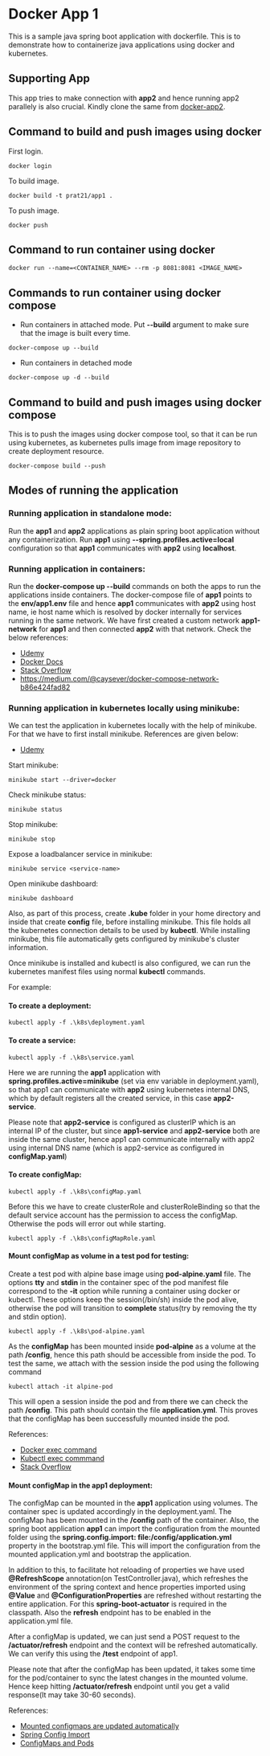 # Docker App 1
This is a sample java spring boot application with dockerfile. This is to demonstrate how to containerize java applications using docker and kubernetes.

## Supporting App
This app tries to make connection with **app2** and hence running app2 parallely is also crucial.
Kindly clone the same from
[docker-app2](https://github.com/prat21/docker-app2).

## Command to build and push images using docker
First login.
```
docker login
```
To build image.
```
docker build -t prat21/app1 .
```
To push image.
```
docker push
```

## Command to run container using docker
```
docker run --name=<CONTAINER_NAME> --rm -p 8081:8081 <IMAGE_NAME>
```

## Commands to run container using docker compose
* Run containers in attached mode. Put **--build** argument to make sure that the image is built every time.
```
docker-compose up --build
```
* Run containers in detached mode
```
docker-compose up -d --build
```

## Command to build and push images using docker compose
This is to push the images using docker compose tool, so that it can be run using kubernetes, as kubernetes pulls image from image repository to create deployment resource.
```
docker-compose build --push
```

## Modes of running the application
### Running application in standalone mode:
Run the **app1** and **app2** applications as plain spring boot application without any containerization. Run **app1** using **--spring.profiles.active=local** configuration so that **app1** communicates with **app2** using **localhost**.

### Running application in containers:
Run the **docker-compose up --build** commands on both the apps to run the applications inside containers. 
The docker-compose file of **app1** points to the **env/app1.env** file and hence **app1** communicates with **app2** using host name, 
ie host name which is resolved by docker internally for services running in the same network. 
We have first created a custom network **app1-network** for **app1** and then connected **app2** with that network. 
Check the below references:
* [Udemy](https://www.udemy.com/course/docker-kubernetes-the-practical-guide/learn/lecture/22166972#overview)
* [Docker Docs](https://docs.docker.com/compose/how-tos/networking/)
* [Stack Overflow](https://stackoverflow.com/questions/38088279/communication-between-multiple-docker-compose-projects)
* https://medium.com/@caysever/docker-compose-network-b86e424fad82

### Running application in kubernetes locally using minikube:
We can test the application in kubernetes locally with the help of minikube. For that we have to first install minikube. References are given below:
* [Udemy](https://www.udemy.com/course/docker-kubernetes-the-practical-guide/learn/lecture/22627611#overview)

Start minikube:
```
minikube start --driver=docker
```
Check minikube status:
```
minikube status
```
Stop minikube:
```
minikube stop
```
Expose a loadbalancer service in minikube:
```
minikube service <service-name>
```
Open minikube dashboard:
```
minikube dashboard
```
Also, as part of this process, create **.kube** folder in your home directory and inside that create **config** file, before installing minikube. This file holds all the kubernetes connection details to be used by **kubectl**.
While installing minikube, this file automatically gets configured by minikube's cluster information.

Once minikube is installed and kubectl is also configured, we can run the kubernetes manifest files using normal **kubectl** commands.

For example:

#### To create a deployment:
```
kubectl apply -f .\k8s\deployment.yaml
```
#### To create a service:
```
kubectl apply -f .\k8s\service.yaml
```
Here we are running the **app1** application with **spring.profiles.active=minikube** (set via env variable in deployment.yaml), so that app1 can communicate with **app2** using kubernetes internal DNS, which by default registers all the created service, in this case **app2-service**.

Please note that **app2-service** is configured as clusterIP which is an internal IP of the cluster, but since **app1-service** and **app2-service** both are inside the same cluster, hence app1 can communicate internally with app2 using internal DNS name (which is app2-service as configured in **configMap.yaml**)

#### To create configMap:
```
kubectl apply -f .\k8s\configMap.yaml
```
Before this we have to create clusterRole and clusterRoleBinding so that the default service account has the permission to access the configMap. Otherwise the pods will error out while starting.
```
kubectl apply -f .\k8s\configMapRole.yaml
```
#### Mount configMap as volume in a test pod for testing:
Create a test pod with alpine base image using **pod-alpine.yaml** file. The options **tty** and **stdin** in the container spec of the pod manifest file correspond to the **-it** option while running a container using docker or kubectl.
These options keep the session(/bin/sh) inside the pod alive, otherwise the pod will transition to **complete** status(try by removing the tty and stdin option).
```
kubectl apply -f .\k8s\pod-alpine.yaml
```
As the **configMap** has been mounted inside **pod-alpine** as a volume at the path **/config**, hence this path should be accessible from inside the pod.
To test the same, we attach with the session inside the pod using the following command
```
kubectl attach -it alpine-pod
```
This will open a session inside the pod and from there we can check the path **/config**.
This path should contain the file **application.yml**. This proves that the configMap has been successfully mounted inside the pod.

References:
* [Docker exec command](https://docs.docker.com/reference/cli/docker/container/exec/)
* [Kubectl exec commmand](https://kubernetes.io/docs/tasks/debug/debug-application/get-shell-running-container/)
* [Stack Overflow](https://stackoverflow.com/questions/59965032/docker-run-with-interactive-and-tty-flag)

#### Mount configMap in the app1 deployment:
The configMap can be mounted in the **app1** application using volumes.
The container spec is updated accordingly in the deployment.yaml. The configMap has been mounted in the **/config** path of the container.
Also, the spring boot application **app1** can import the configuration from the mounted folder using the **spring.config.import: file:/config/application.yml** property in the bootstrap.yml file.
This will import the configuration from the mounted application.yml and bootstrap the application.

In addition to this, to facilitate hot reloading of properties we have used **@RefreshScope** annotation(on TestController.java), which refreshes the environment of the spring context and hence properties imported using **@Value** and **@ConfigurationProperties** are refreshed without restarting the entire application.
For this **spring-boot-actuator** is required in the classpath. Also the **refresh** endpoint has to be enabled in the application.yml file.

After a configMap is updated, we can just send a POST request to the **/actuator/refresh** endpoint and the context will be refreshed automatically.
We can verify this using the **/test** endpoint of app1.

Please note that after the configMap has been updated, it takes some time for the pod/container to sync the latest changes in the mounted volume. Hence keep hitting **/actuator/refresh** endpoint until you get a valid response(It may take 30-60 seconds).

References:
* [Mounted configmaps are updated automatically](https://kubernetes.io/docs/concepts/configuration/configmap/#mounted-configmaps-are-updated-automatically)
* [Spring Config Import](https://docs.spring.io/spring-boot/reference/features/external-config.html#features.external-config.files.configtree)
* [ConfigMaps and Pods](https://kubernetes.io/docs/concepts/configuration/configmap/#configmaps-and-pods)